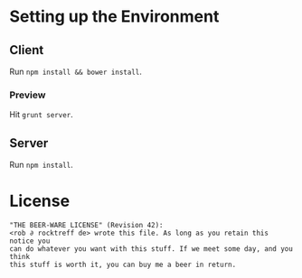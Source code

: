 # Setting up the Environment
## Client
Run `npm install && bower install`.
### Preview
Hit `grunt server`.

## Server
Run `npm install`.

# License
	"THE BEER-WARE LICENSE" (Revision 42):
	<rob ∂ rocktreff de> wrote this file. As long as you retain this notice you
	can do whatever you want with this stuff. If we meet some day, and you think
	this stuff is worth it, you can buy me a beer in return.
